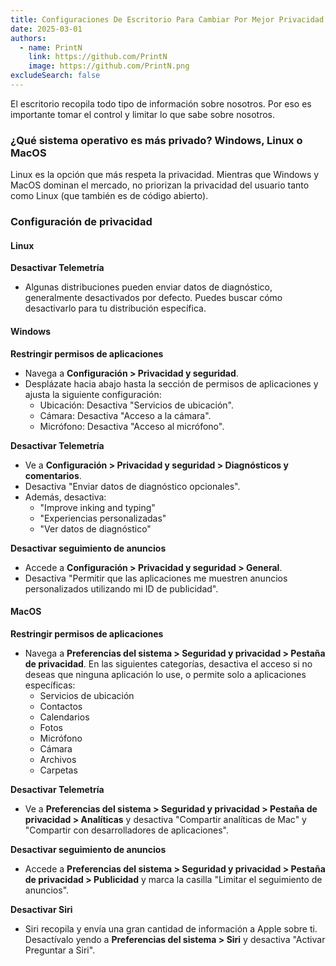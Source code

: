 ```yaml
---
title: Configuraciones De Escritorio Para Cambiar Por Mejor Privacidad
date: 2025-03-01
authors:
  - name: PrintN
    link: https://github.com/PrintN
    image: https://github.com/PrintN.png
excludeSearch: false
---
```


El escritorio recopila todo tipo de información sobre nosotros. Por eso es importante tomar el control y limitar lo que sabe sobre nosotros.

### ¿Qué sistema operativo es más privado? Windows, Linux o MacOS

Linux es la opción que más respeta la privacidad. Mientras que Windows y MacOS dominan el mercado, no priorizan la privacidad del usuario tanto como Linux (que también es de código abierto).

### Configuración de privacidad

#### Linux

**Desactivar Telemetría**

- Algunas distribuciones pueden enviar datos de diagnóstico, generalmente desactivados por defecto. Puedes buscar cómo desactivarlo para tu distribución específica.

#### Windows

**Restringir permisos de aplicaciones**

- Navega a **Configuración > Privacidad y seguridad**.
- Desplázate hacia abajo hasta la sección de permisos de aplicaciones y ajusta la siguiente configuración:
  - Ubicación: Desactiva "Servicios de ubicación".
  - Cámara: Desactiva "Acceso a la cámara".
  - Micrófono: Desactiva "Acceso al micrófono".

**Desactivar Telemetría**

- Ve a **Configuración > Privacidad y seguridad > Diagnósticos y comentarios**.
- Desactiva "Enviar datos de diagnóstico opcionales".
- Además, desactiva:
  - "Improve inking and typing"
  - "Experiencias personalizadas"
  - "Ver datos de diagnóstico"

**Desactivar seguimiento de anuncios**

- Accede a **Configuración > Privacidad y seguridad > General**.
- Desactiva "Permitir que las aplicaciones me muestren anuncios personalizados utilizando mi ID de publicidad".

#### MacOS

**Restringir permisos de aplicaciones**

- Navega a **Preferencias del sistema > Seguridad y privacidad > Pestaña de privacidad**. En las siguientes categorías, desactiva el acceso si no deseas que ninguna aplicación lo use, o permite solo a aplicaciones específicas:
  - Servicios de ubicación
  - Contactos
  - Calendarios
  - Fotos
  - Micrófono
  - Cámara
  - Archivos
  - Carpetas

**Desactivar Telemetría**

- Ve a **Preferencias del sistema > Seguridad y privacidad > Pestaña de privacidad > Analíticas** y desactiva "Compartir analíticas de Mac" y "Compartir con desarrolladores de aplicaciones".

**Desactivar seguimiento de anuncios**

- Accede a **Preferencias del sistema > Seguridad y privacidad > Pestaña de privacidad > Publicidad** y marca la casilla "Limitar el seguimiento de anuncios".

**Desactivar Siri**

- Siri recopila y envía una gran cantidad de información a Apple sobre ti. Desactívalo yendo a **Preferencias del sistema > Siri** y desactiva "Activar Preguntar a Siri".